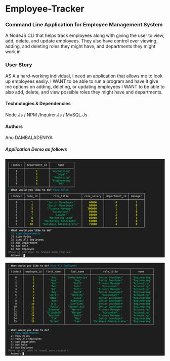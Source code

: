 # Employee-Tracker

### Command Line Application for Employee Management System

A NodeJS CLI that helps track employees along with giving the user to view, add, delete, and update employees. They also have control over viewing, adding, and deleting roles they might have, and departments they might work in

### User Story

AS A a hard-working individual, I need an application that allows me to look up employees easily. I WANT to be able to run a program and have it give me options on adding, deleting, or updating employees I WANT to be able to also add, delete, and view possible roles they might have and departments.

#### Technologies & Dependencies

Node.Js / NPM /Inquirer.Js / MySQL.Js

#### Authors

Anu DAMBALADENIYA

##### Application Demo as follows

![](screen1.png)

![](screen2.png)
